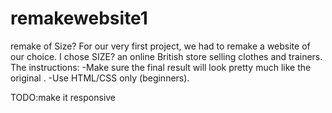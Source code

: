 # remakewebsite1
remake of Size?
For our very first project, 
we had to remake a website of our choice.
I chose SIZE? an online British store selling clothes and trainers.
The instructions: 
-Make sure the final result will look pretty much like the original .
-Use HTML/CSS only (beginners).

TODO:make it responsive 
